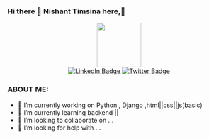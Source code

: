 ### Hi there 👋 Nishant Timsina here,👋


<div id="header" align="center">
  <img src="https://media.giphy.com/media/M9gbBd9nbDrOTu1Mqx/giphy.gif" width="100"/>
</div>
<div id="badges" align="center">
  <a href="https://www.linkedin.com/in/nishant-timsina-405134208">
    <img src="https://img.shields.io/badge/LinkedIn-blue?style=for-the-badge&logo=linkedin&logoColor=white" alt="LinkedIn Badge"/>
  </a>
  <a href="https://twitter.com/nishantimsna51">
    <img src="https://img.shields.io/badge/Twitter-blue?style=for-the-badge&logo=twitter&logoColor=white" alt="Twitter Badge"/>
  </a>
</div>

<!--
**nishant51/nishant51** is a ✨ _special_ ✨ repository because its `README.md` (this file) appears on your GitHub profile.

Here are some ideas to get you started:
-->
### ABOUT ME:
- 🔭  I’m currently working on Python , Django ,html||css||js(basic)
- 🌱 I’m currently learning backend || 
- 👯 I’m looking to collaborate on ...
- 🤔 I’m looking for help with ...

